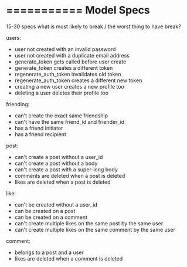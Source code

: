 ===========
Model Specs
===========

15-30 specs
what is most likely to break / the worst thing to have break?

users: 
- user not created with an invalid password
- user not created with a duplicate email address
- generate_token gets called before user create
- generate_token creates a different token
- regenerate_auth_token invalidates old token
- regenerate_auth_token creates a different new token
- creating a new user creates a new profile too
- deleting a user deletes their profile too


friending:
- can't create the exact same friendship
- can't have the same friend_id and friender_id
- has a friend initiator
- has a friend recipient


post:
- can't create a post without a user_id
- can't create a post without a body
- can't create a post with a super-long body
- comments are deleted when a post is deleted
- likes are deleted when a post is deleted


like: 
- can't be created without a user_id
- can be created on a post
- can be created on a comment
- can't create multiple likes on the same post by the same user
- can't create multiple likes on the same comment by the same user


comment:
- belongs to a post and a user
- likes are deleted when a comment is deleted